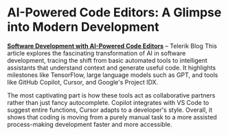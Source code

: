 # AI-Powered Code Editors: A Glimpse into Modern Development
[**Software Development with AI-Powered Code Editors**](https://www.telerik.com/blogs/software-development-ai-powered-code-editors?ref=refind) – Telerik Blog
This article explores the fascinating transformation of AI in software development, tracing the shift from basic automated tools to intelligent assistants that understand context and generate useful code. It highlights milestones like TensorFlow, large language models such as GPT, and tools like GitHub Copilot, Cursor, and Google's Project IDX.

The most captivating part is how these tools act as collaborative partners rather than just fancy autocomplete. Copilot integrates with VS Code to suggest entire functions, Cursor adapts to a developer's style. Overall, it shows that coding is moving from a purely manual task to a more assisted process-making development faster and more accessible.
